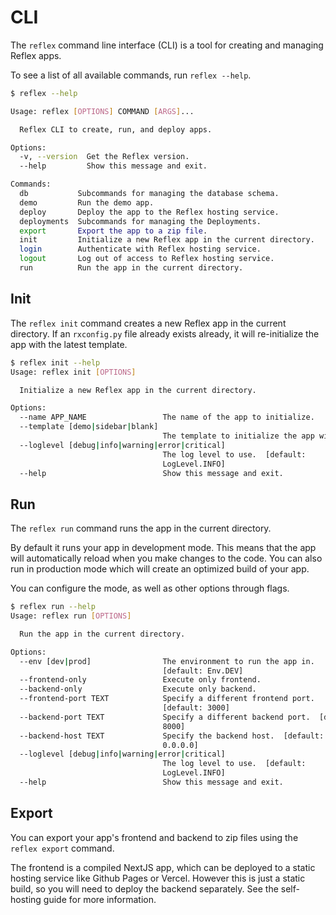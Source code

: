 # CLI 

The `reflex` command line interface (CLI) is a tool for creating and managing Reflex apps.

To see a list of all available commands, run `reflex --help`.

```bash
$ reflex --help

Usage: reflex [OPTIONS] COMMAND [ARGS]...

  Reflex CLI to create, run, and deploy apps.

Options:
  -v, --version  Get the Reflex version.
  --help         Show this message and exit.

Commands:
  db           Subcommands for managing the database schema.
  demo         Run the demo app.
  deploy       Deploy the app to the Reflex hosting service.
  deployments  Subcommands for managing the Deployments.
  export       Export the app to a zip file.
  init         Initialize a new Reflex app in the current directory.
  login        Authenticate with Reflex hosting service.
  logout       Log out of access to Reflex hosting service.
  run          Run the app in the current directory.
```

## Init

The `reflex init` command creates a new Reflex app in the current directory.
If an `rxconfig.py` file already exists already, it will re-initialize the app with the latest template.


```bash
$ reflex init --help
Usage: reflex init [OPTIONS]

  Initialize a new Reflex app in the current directory.

Options:
  --name APP_NAME                 The name of the app to initialize.
  --template [demo|sidebar|blank]
                                  The template to initialize the app with.
  --loglevel [debug|info|warning|error|critical]
                                  The log level to use.  [default:
                                  LogLevel.INFO]
  --help                          Show this message and exit.
```

## Run

The `reflex run` command runs the app in the current directory.

By default it runs your app in development mode.
This means that the app will automatically reload when you make changes to the code.
You can also run in production mode which will create an optimized build of your app.

You can configure the mode, as well as other options through flags.

```bash
$ reflex run --help
Usage: reflex run [OPTIONS]

  Run the app in the current directory.

Options:
  --env [dev|prod]                The environment to run the app in.
                                  [default: Env.DEV]
  --frontend-only                 Execute only frontend.
  --backend-only                  Execute only backend.
  --frontend-port TEXT            Specify a different frontend port.
                                  [default: 3000]
  --backend-port TEXT             Specify a different backend port.  [default:
                                  8000]
  --backend-host TEXT             Specify the backend host.  [default:
                                  0.0.0.0]
  --loglevel [debug|info|warning|error|critical]
                                  The log level to use.  [default:
                                  LogLevel.INFO]
  --help                          Show this message and exit.
```

## Export

You can export your app's frontend and backend to zip files using the `reflex export` command.

The frontend is a compiled NextJS app, which can be deployed to a static hosting service like Github Pages or Vercel.
However this is just a static build, so you will need to deploy the backend separately.
See the self-hosting guide for more information.
